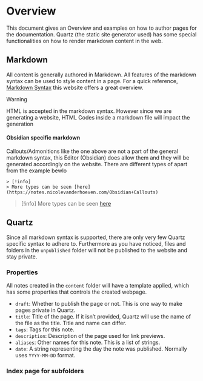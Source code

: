 
# Overview

This document gives an Overview and examples on how to author pages for the documentation. Quartz (the static site generator used) has some special functionalities on how to render markdown content in the web.

## Markdown
All content is generally authored in Markdown. All features of the markdown syntax can be used to style content in a page. For a quick reference, [Markdown Syntax](https://www.markdownguide.org/basic-syntax/) this website offers a great overview.

> [!warning]
> HTML is accepted in the markdown syntax. However since we are generating a website, HTML Codes inside a markdown file will impact the generation

#### Obsidian specific markdown
Callouts/Admonitions like the one above are not a part of the general markdown syntax, this Editor (Obsidian) does allow them and they will be generated accordingly on the website. There are different types of apart from the example bewlo

```
> [!info]
> More types can be seen [here](https://notes.nicolevanderhoeven.com/Obsidian+Callouts)
```

> [!info]
> More types can be seen [here](https://notes.nicolevanderhoeven.com/Obsidian+Callouts)

## Quartz
Since all markdown syntax is supported, there are only very few Quartz specific syntax to adhere to. Furthermore as you have noticed, files and folders in the  `unpublished` folder will not be published to the website and stay private.

### Properties
All notes created in the `content` folder will have a template applied, which has some properties that controls the created webpage.
- `draft`: Whether to publish the page or not. This is one way to make pages private in Quartz.
- `title`: Title of the page. If it isn’t provided, Quartz will use the name of the file as the title. Title and name can differ.
- `tags`: Tags for this note.
- `description`: Description of the page used for link previews.
- `aliases`: Other names for this note. This is a list of strings.
- `date`: A string representing the day the note was published. Normally uses `YYYY-MM-DD` format.

### Index page for subfolders